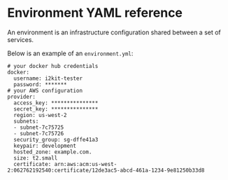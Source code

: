 # Environment YAML reference
An environment is an infrastructure configuration shared between a set of services.

Below is an example of an `environment.yml`:

```
# your docker hub credentials
docker:
  username: i2kit-tester
  password: *******
# your AWS configuration
provider:
  access_key: ***************
  secret_key: ***************
  region: us-west-2
  subnets:
  - subnet-7c75725
  - subnet-7c75726
  security_group: sg-dffe41a3
  keypair: development
  hosted_zone: example.com.
  size: t2.small
  certificate: arn:aws:acm:us-west-2:062762192540:certificate/12de3ac5-abcd-461a-1234-9e81250b33d8
```
